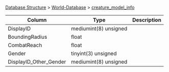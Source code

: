 [Database Structure](Database-Structure) > [World-Database](World-Database) > [creature_model_info](creature_model_info)

Column | Type | Description
--- | --- | ---
DisplayID | mediumint(8) unsigned | 
BoundingRadius | float | 
CombatReach | float | 
Gender | tinyint(3) unsigned | 
DisplayID_Other_Gender | mediumint(8) unsigned | 
